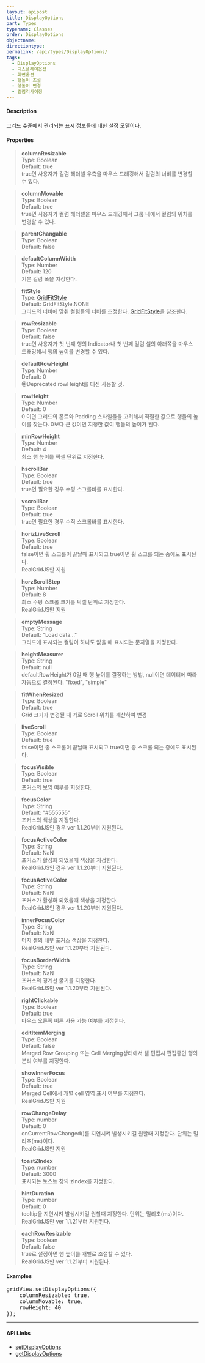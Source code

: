 ```yaml
---
layout: apipost
title: DisplayOptions
part: Types
typename: Classes
order: DisplayOptions
objectname: 
directiontype: 
permalink: /api/types/DisplayOptions/
tags: 
  - DisplayOptions
  - 디스플레이옵션
  - 화면옵션
  - 행높이 조절
  - 행높이 변경
  - 컬럼리사이징
---
```


#### Description

 그리드 수준에서 관리되는 표시 정보들에 대한 설정 모델이다.

#### Properties

> **columnResizable**  
> Type: Boolean   
> Default: true      
> true면 사용자가 컬럼 헤더셀 우측을 마우스 드래깅해서 컬럼의 너비를 변경할 수 있다.  

> **columnMovable**    
> Type: Boolean     
> Default: true     
> true면 사용자가 컬럼 헤더셀을 마우스 드래깅해서 그룹 내에서 컬럼의 위치를 변경할 수 있다.    

> **parentChangable**    
> Type: Boolean     
> Default: false   

> **defaultColumnWidth**  
> Type: Number   
> Default: 120  
> 기본 컬럼 폭을 지정한다.  

> **fitStyle**  
> Type: [GridFitStyle](/api/types/GridFitStyle/)         
> Default: GridFitStyle.NONE   
> 그리드의 너비에 맞춰 컬럼들의 너비를 조정한다. [GridFitStyle](/api/types/GridFitStyle/)을 참조한다.   

> **rowResizable**   
> Type: Boolean   
> Default: false   
> true면 사용자가 첫 번째 행의 Indicator나 첫 번째 컬럼 셀의 아래쪽을 마우스 드래깅해서 행의 높이를 변경할 수 있다.    

> **defaultRowHeight**   
> Type: Number         
> Default: 0     
> @Deprecated rowHeight를 대신 사용할 것.  

> **rowHeight**   
> Type: Number         
> Default: 0     
> 0 이면 그리드의 폰트와 Padding 스타일들을 고려해서 적절한 값으로 행들의 높이를 찾는다. 0보다 큰 값이면 지정한 값이 행들의 높이가 된다.     

> **minRowHeight**   
> Type: Number         
> Default: 4     
> 최소 행 높이를 픽셀 단위로 지정한다.    

> **hscrollBar**  
> Type: Boolean   
> Default: true      
> true면 필요한 경우 수평 스크롤바를 표시한다.     

> **vscrollBar**  
> Type: Boolean   
> Default: true     
> true면 필요한 경우 수직 스크롤바를 표시한다.  

> **horizLiveScroll**   
> Type: Boolean  
> Default: true  
> false이면 횡 스크롤이 끝날때 표시되고 true이면 횡 스크롤 되는 중에도 표시된다.  
> RealGridJS만 지원  

> **horzScrollStep**  
> Type: Number   
> Default: 8     
> 최소 수평 스크롤 크기를 픽셀 단위로 지정한다.       
> RealGridJS만 지원  

> **emptyMessage**   
> Type: String  
> Default: "Load data..."     
> 그리드에 표시되는 컬럼이 하나도 없을 때 표시되는 문자열을 지정한다.   

> **heightMeasurer**   
> Type: String  
> Default: null  
> defaultRowHeight가 0일 때 행 높이를 결정하는 방법, null이면 데이터에 따라 자동으로 결정된다. "fixed", "simple"  

> **fitWhenResized**   
> Type: Boolean  
> Default: true  
> Grid 크기가 변경될 때 가로 Scroll 위치를 계산하여 변경  

> **liveScroll**   
> Type: Boolean  
> Default: true  
> false이면 종 스크롤이 끝날때 표시되고 true이면 종 스크롤 되는 중에도 표시된다.  

> **focusVisible**   
> Type: Boolean  
> Default: true  
> 포커스의 보임 여부를 지정한다.  

> **focusColor**   
> Type: String  
> Default: "#555555"  
> 포커스의 색상을 지정한다.  
> RealGridJS인 경우 ver 1.1.20부터 지원된다.

> **focusActiveColor**   
> Type: String  
> Default: NaN  
> 포커스가 활성화 되었을때 색상을 지정한다.  
> RealGridJS인 경우 ver 1.1.20부터 지원된다.

> **focusActiveColor**   
> Type: String   
> Default: NaN   
> 포커스가 활성화 되었을때 색상을 지정한다.   
> RealGridJS인 경우 ver 1.1.20부터 지원된다.  

> **innerFocusColor**    
> Type: String   
> Default: NaN   
> 머지 셀의 내부 포커스 색상을 지정한다.   
> RealGridJS만 ver 1.1.20부터 지원된다.  

> **focusBorderWidth**    
> Type: String   
> Default: NaN   
> 포커스의 경계선 굵기를 지정한다.   
> RealGridJS만 ver 1.1.20부터 지원된다.  

> **rightClickable**   
> Type: Boolean   
> Default: true   
> 마우스 오른쪽 버튼 사용 가능 여부를 지정한다.  

> **editItemMerging**   
> Type: Boolean   
> Default: false    
> Merged Row Grouping 또는 Cell Merging상태에서 셀 편집시 편집중인 행의 분리 여부를 지정한다.  

> **showInnerFocus**   
> Type: Boolean   
> Default: true   
> Merged Cell에서 개별 cell 영역 표시 여부를 지정한다.    
> RealGridJS만 지원

> **rowChangeDelay**   
> Type: number  
> Default: 0   
> onCurrentRowChanged()를 지연시켜 발생시키길 원할때 지정한다. 단위는 밀리초(ms)이다.      
> RealGridJS만 지원

> **toastZIndex**   
> Type: number   
> Default: 3000  
> 표시되는 토스트 창의 zIndex를 지정한다.    

> **hintDuration**   
> Type: number   
> Default: 0  
> tooltip을 지연시켜 발생시키길 원할때 지정한다. 단위는 밀리초(ms)이다.   
> RealGridJS만 ver 1.1.21부터 지원된다.    

> **eachRowResizable**   
> Type: boolean   
> Default: false    
> true로 설정하면 행 높이를 개별로 조절할 수 있다.       
> RealGridJS만 ver 1.1.21부터 지원된다.   

#### Examples   

<pre class="prettyprint">
gridView.setDisplayOptions({
    columnResizable: true,
    columnMovable: true,
    rowHeight: 40
});
</pre>

---

#### API Links

* [setDisplayOptions](/api/GridBase/setDisplayOptions/)   
* [getDisplayOptions](/api/GridBase/getDisplayOptions/)   
